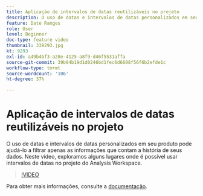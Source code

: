 ```yaml
---
title: Aplicação de intervalos de datas reutilizáveis no projeto
description: O uso de datas e intervalos de datas personalizados em seu produto pode ajudá-lo a filtrar apenas as informações que contam a história de seus dados. Neste vídeo, exploramos alguns locais onde é possível usar intervalos de datas no projeto do Analysis Workspace.
feature: Date Ranges
role: User
level: Beginner
doc-type: feature video
thumbnail: 338293.jpg
kt: 9293
exl-id: a49b4bf3-a28e-4125-a8f9-d46f5531affa
source-git-commit: 39b94b19d1d0246bd1fec6d6608f56f6b2efde1c
workflow-type: tm+mt
source-wordcount: '106'
ht-degree: 37%

---
```


# Aplicação de intervalos de datas reutilizáveis no projeto

O uso de datas e intervalos de datas personalizados em seu produto pode ajudá-lo a filtrar apenas as informações que contam a história de seus dados. Neste vídeo, exploramos alguns lugares onde é possível usar intervalos de datas no projeto do Analysis Workspace.

>[!VIDEO](https://video.tv.adobe.com/v/338293/?quality=12&learn=on)

Para obter mais informações, consulte a [documentação](https://experienceleague.adobe.com/pt-br/docs/analytics/analyze/analysis-workspace/components/calendar-date-ranges/calendar).
